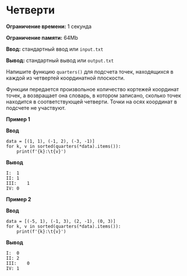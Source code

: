 # Четверти

**Ограничение времени:** 1 секунда

**Ограничение памяти:** 64Mb

**Ввод:** стандартный ввод или `input.txt`

**Вывод:** стандартный вывод или `output.txt`

Напишите функцию `quarters()` для подсчета точек, находящихся в каждой из четвертей координатной плоскости.

Функции передается произвольное количество кортежей координат точек, а возвращает она словарь, в котором записано, сколько точек находится в соответствующей четверти. Точки на осях координат в подсчете не участвуют.

**Пример 1**

**Ввод**
```
data = [(1, 1), (-1, 2), (-3, -1)]
for k, v in sorted(quarters(*data).items()):
    print(f'{k}:\t{v}')
```

**Вывод**
```
I:	1
II:	1
III:	1
IV:	0
```

**Пример 2**

**Ввод**
```
data = [(-5, 1), (-1, 3), (2, -1), (0, 3)]
for k, v in sorted(quarters(*data).items()):
    print(f'{k}:\t{v}')
```

**Вывод**
```
I:	0
II:	2
III:	0
IV:	1